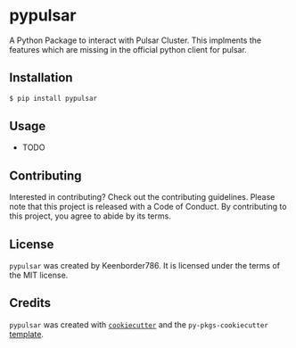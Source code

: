 # pypulsar

A Python Package to interact with Pulsar Cluster. This implments the features which are missing in the official python client for pulsar.

## Installation

```bash
$ pip install pypulsar
```

## Usage

- TODO

## Contributing

Interested in contributing? Check out the contributing guidelines. Please note that this project is released with a Code of Conduct. By contributing to this project, you agree to abide by its terms.

## License

`pypulsar` was created by Keenborder786. It is licensed under the terms of the MIT license.

## Credits

`pypulsar` was created with [`cookiecutter`](https://cookiecutter.readthedocs.io/en/latest/) and the `py-pkgs-cookiecutter` [template](https://github.com/py-pkgs/py-pkgs-cookiecutter).
